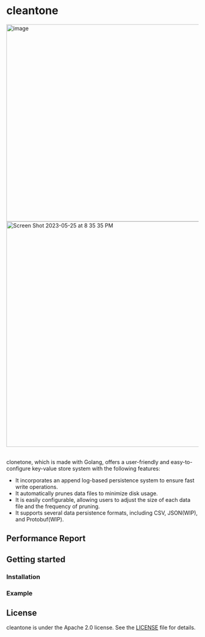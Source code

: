 # cleantone

<img width="516" alt="image" src="https://github.com/kadai0308/cleantone/assets/24975318/c1b1168a-7164-44b8-9ac9-c33bbb7310c2">

<img width="590" alt="Screen Shot 2023-05-25 at 8 35 35 PM" src="https://github.com/kadai0308/cleantone/assets/24975318/29bb7042-5511-4fb4-a607-48932cb318ca">
<br/>
<br/>

clonetone, which is made with Golang, offers a user-friendly and easy-to-configure key-value store system with the following features:

- It incorporates an append log-based persistence system to ensure fast write operations.
- It automatically prunes data files to minimize disk usage.
- It is easily configurable, allowing users to adjust the size of each data file and the frequency of pruning.
- It supports several data persistence formats, including CSV, JSON(WIP), and Protobuf(WIP).

## Performance Report

## Getting started

### Installation

### Example

## License

cleantone is under the Apache 2.0 license. See the [LICENSE](LICENSE) file for details.
